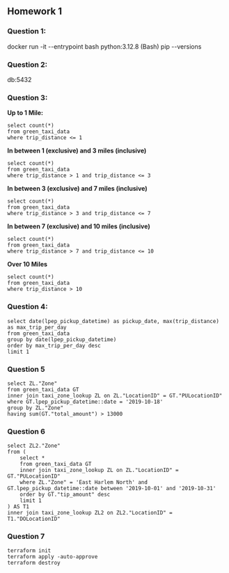 ## Homework 1
### Question 1:
docker run -it --entrypoint bash python:3.12.8
(Bash) pip --versions

### Question 2:
db:5432

### Question 3:
**Up to 1 Mile:**
```
select count(*) 
from green_taxi_data
where trip_distance <= 1
```
**In between 1 (exclusive) and 3 miles (inclusive)**
```
select count(*) 
from green_taxi_data
where trip_distance > 1 and trip_distance <= 3
```
**In between 3 (exclusive) and 7 miles (inclusive)**
```
select count(*) 
from green_taxi_data
where trip_distance > 3 and trip_distance <= 7
```
**In between 7 (exclusive) and 10 miles (inclusive)**
```
select count(*) 
from green_taxi_data
where trip_distance > 7 and trip_distance <= 10
```
**Over 10 Miles**
```
select count(*) 
from green_taxi_data
where trip_distance > 10 
```
### Question 4:
```
select date(lpep_pickup_datetime) as pickup_date, max(trip_distance) as max_trip_per_day
from green_taxi_data
group by date(lpep_pickup_datetime)
order by max_trip_per_day desc
limit 1
```
### Question 5
```
select ZL."Zone"
from green_taxi_data GT
inner join taxi_zone_lookup ZL on ZL."LocationID" = GT."PULocationID" 
where GT.lpep_pickup_datetime::date = '2019-10-18'
group by ZL."Zone"
having sum(GT."total_amount") > 13000
```
### Question 6
```
select ZL2."Zone"
from (
	select *
	from green_taxi_data GT
	inner join taxi_zone_lookup ZL on ZL."LocationID" = GT."PULocationID" 
	where ZL."Zone" = 'East Harlem North' and GT.lpep_pickup_datetime::date between '2019-10-01' and '2019-10-31'
	order by GT."tip_amount" desc
	limit 1
) AS T1
inner join taxi_zone_lookup ZL2 on ZL2."LocationID" = T1."DOLocationID"
```

### Question 7
```
terraform init
terraform apply -auto-approve
terraform destroy
```
